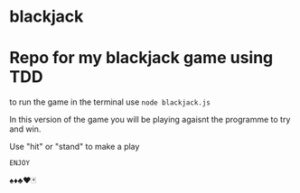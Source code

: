 # blackjack

# Repo for my blackjack game using TDD
 to run the game in the terminal use ```node blackjack.js```

 In this version of the game you will be playing agaisnt the programme to try and win. 


Use "hit" or "stand" to make a play 

```ENJOY```

♠️♦️♣️❤️🃏
